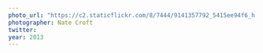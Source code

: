 ```yaml
---
photo_url: "https://c2.staticflickr.com/8/7444/9141357792_5415ee94f6_h.jpg"
photographer: Nate Croft
twitter:
year: 2013
---
```

